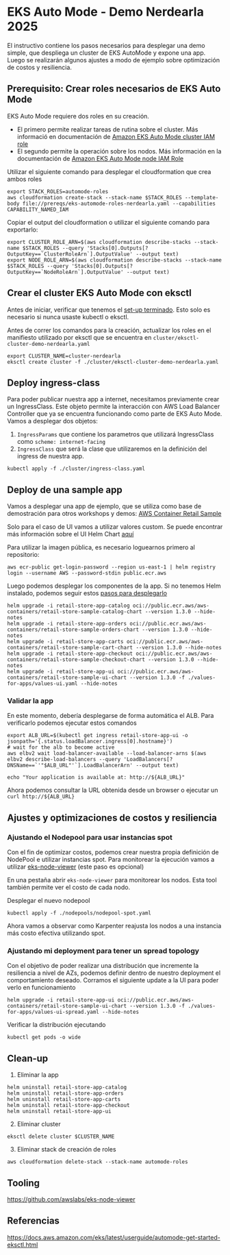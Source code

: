 # EKS Auto Mode - Demo Nerdearla 2025

El instructivo contiene los pasos necesarios para desplegar una demo simple, que despliega un cluster de EKS AutoMode y expone una app. Luego se realizarán algunos ajustes a modo de ejemplo sobre optimización de costos y resiliencia.

## Prerequisito: Crear roles necesarios de EKS Auto Mode
EKS Auto Mode requiere dos roles en su creación.
- El primero permite realizar tareas de rutina sobre el cluster. Más informació en documentación de [Amazon EKS Auto Mode cluster IAM role](https://docs.aws.amazon.com/eks/latest/userguide/auto-cluster-iam-role.html)
- El segundo permite la operación sobre los nodos. Más información en la documentación de [Amazon EKS Auto Mode node IAM Role](https://docs.aws.amazon.com/eks/latest/userguide/auto-create-node-role.html)

Utilizar el siguiente comando para desplegar el cloudformation que crea ambos roles

```
export STACK_ROLES=automode-roles
aws cloudformation create-stack --stack-name $STACK_ROLES --template-body file://prereqs/eks-automode-roles-nerdearla.yaml --capabilities CAPABILITY_NAMED_IAM
```

Copiar el output del cloudformation o utilizar el siguiente comando para exportarlo:

```
export CLUSTER_ROLE_ARN=$(aws cloudformation describe-stacks --stack-name $STACK_ROLES --query 'Stacks[0].Outputs[?OutputKey==`ClusterRoleArn`].OutputValue' --output text)
export NODE_ROLE_ARN=$(aws cloudformation describe-stacks --stack-name $STACK_ROLES --query 'Stacks[0].Outputs[?OutputKey==`NodeRoleArn`].OutputValue' --output text)
```

## Crear el cluster EKS Auto Mode con eksctl

Antes de iniciar, verificar que tenemos el [set-up terminado](https://docs.aws.amazon.com/eks/latest/userguide/install-kubectl.html). Esto solo es necesario si nunca usaste kubectl o eksctl.

Antes de correr los comandos para la creación, actualizar los roles en el manifiesto utilizado por eksctl que se encuentra en `cluster/eksctl-cluster-demo-nerdearla.yaml`

```
export CLUSTER_NAME=cluster-nerdearla
eksctl create cluster -f ./cluster/eksctl-cluster-demo-nerdearla.yaml
```

## Deploy ingress-class
Para poder publicar nuestra app a internet, necesitamos previamente crear un IngressClass. Este objeto permite la interacción con AWS Load Balancer Controller que ya se encuentra funcionando como parte de EKS Auto Mode. 
Vamos a desplegar dos objetos:
1. `IngressParams` que contiene los parametros que utilizará IngressClass como `scheme: internet-facing`
2. `IngressClass` que será la clase que utilizaremos en la definición del ingress de nuestra app.

```
kubectl apply -f ./cluster/ingress-class.yaml
```

## Deploy de una sample app
Vamos a desplegar una app de ejemplo, que se utiliza como base de demostración para otros workshops y demos: [AWS Container Retail Sample](https://github.com/aws-containers/retail-store-sample-app)

Solo para el caso de UI vamos a utilizar valores custom. Se puede encontrar más información sobre el UI Helm Chart [aquí](https://github.com/aws-containers/retail-store-sample-app/tree/main/src/ui/chart)

Para utilizar la imagen pública, es necesario loguearnos primero al repositorio:
```
aws ecr-public get-login-password --region us-east-1 | helm registry login --username AWS --password-stdin public.ecr.aws
```

Luego podemos desplegar los componentes de la app. Si no tenemos Helm instalado, podemos seguir estos [pasos para desplegarlo](https://helm.sh/docs/helm/helm_install/)
```
helm upgrade -i retail-store-app-catalog oci://public.ecr.aws/aws-containers/retail-store-sample-catalog-chart --version 1.3.0 --hide-notes
helm upgrade -i retail-store-app-orders oci://public.ecr.aws/aws-containers/retail-store-sample-orders-chart --version 1.3.0 --hide-notes
helm upgrade -i retail-store-app-carts oci://public.ecr.aws/aws-containers/retail-store-sample-cart-chart --version 1.3.0 --hide-notes
helm upgrade -i retail-store-app-checkout oci://public.ecr.aws/aws-containers/retail-store-sample-checkout-chart --version 1.3.0 --hide-notes
helm upgrade -i retail-store-app-ui oci://public.ecr.aws/aws-containers/retail-store-sample-ui-chart --version 1.3.0 -f ./values-for-apps/values-ui.yaml --hide-notes
```

### Validar la app
En este momento, debería desplegarse de forma automática el ALB. Para verificarlo podemos ejecutar estos comandos

```
export ALB_URL=$(kubectl get ingress retail-store-app-ui -o jsonpath='{.status.loadBalancer.ingress[0].hostname}')
# wait for the alb to become active
aws elbv2 wait load-balancer-available --load-balancer-arns $(aws elbv2 describe-load-balancers --query 'LoadBalancers[?DNSName==`'"$ALB_URL"'`].LoadBalancerArn' --output text)

echo "Your application is available at: http://${ALB_URL}"
```
Ahora podemos consultar la URL obtenida desde un browser o ejecutar un `curl http://${ALB_URL}`

## Ajustes y optimizaciones de costos y resiliencia
### Ajustando el Nodepool para usar instancias spot
Con el fin de optimizar costos, podemos crear nuestra propia definición de NodePool e utilizar instancias spot.
Para monitorear la ejecución vamos a utilizar [eks-node-viewer](https://github.com/awslabs/eks-node-viewer) (este paso es opcional)

En una pestaña abrir `eks-node-viewer` para monitorear los nodos. Esta tool también permite ver el costo de cada nodo.

Desplegar el nuevo nodepool

```
kubectl apply -f ./nodepools/nodepool-spot.yaml
```
Ahora vamos a observar como Karpenter reajusta los nodos a una instancia más costo efectiva utilizando spot.

### Ajustando mi deployment para tener un spread topology
Con el objetivo de poder realizar una distribución que incremente la resiliencia a nivel de AZs, podemos definir dentro de nuestro deployment el comportamiento deseado. Corramos el siguiente update a la UI para poder verlo en funcionamiento

```
helm upgrade -i retail-store-app-ui oci://public.ecr.aws/aws-containers/retail-store-sample-ui-chart --version 1.3.0 -f ./values-for-apps/values-ui-spread.yaml --hide-notes
```

Verificar la distribución ejecutando
```
kubectl get pods -o wide
```

## Clean-up

1. Eliminar la app
```
helm uninstall retail-store-app-catalog
helm uninstall retail-store-app-orders
helm uninstall retail-store-app-carts
helm uninstall retail-store-app-checkout
helm uninstall retail-store-app-ui
```

2. Eliminar cluster
```
eksctl delete cluster $CLUSTER_NAME
```

3. Eliminar stack de creación de roles
```
aws cloudformation delete-stack --stack-name automode-roles
```

## Tooling
https://github.com/awslabs/eks-node-viewer

## Referencias
https://docs.aws.amazon.com/eks/latest/userguide/automode-get-started-eksctl.html





